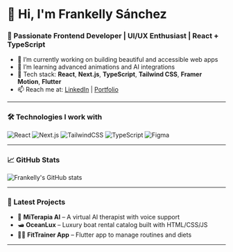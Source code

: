 # 👋 Hi, I'm Frankelly Sánchez

### 🧠 Passionate Frontend Developer | UI/UX Enthusiast | React + TypeScript

- 🔭 I’m currently working on building beautiful and accessible web apps
- 🌱 I’m learning advanced animations and AI integrations
- 🧰 Tech stack: **React**, **Next.js**, **TypeScript**, **Tailwind CSS**, **Framer Motion**, **Flutter**
- 📫 Reach me at: [LinkedIn](https://www.linkedin.com/in/frankelly-s%C3%A1nchez-9192771bb/) | [Portfolio](https://portafolio-six-eta-97.vercel.app/)

---

### 🛠️ Technologies I work with

![React](https://img.shields.io/badge/-React-61DAFB?logo=react&logoColor=white&style=flat)
![Next.js](https://img.shields.io/badge/-Next.js-000000?logo=next.js&logoColor=white&style=flat)
![TailwindCSS](https://img.shields.io/badge/-Tailwind-38B2AC?logo=tailwind-css&logoColor=white&style=flat)
![TypeScript](https://img.shields.io/badge/-TypeScript-3178C6?logo=typescript&logoColor=white&style=flat)
![Figma](https://img.shields.io/badge/-Figma-F24E1E?logo=figma&logoColor=white&style=flat)

---

### 📈 GitHub Stats

![Frankelly's GitHub stats](https://github-readme-stats.vercel.app/api?username=frankellysanchez&show_icons=true&theme=radical)

---

### 📌 Latest Projects

- 🧠 **MiTerapia AI** – A virtual AI therapist with voice support
- 🛥️ **OceanLux** – Luxury boat rental catalog built with HTML/CSS/JS
- 🏋️‍♂️ **FitTrainer App** – Flutter app to manage routines and diets

---

